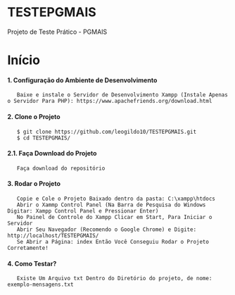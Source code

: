 # TESTEPGMAIS
 Projeto de Teste Prático - PGMAIS
# Início
#### 1. Configuração do Ambiente de Desenvolvimento
       Baixe e instale o Servidor de Desenvolvimento Xampp (Instale Apenas o Servidor Para PHP): https://www.apachefriends.org/download.html
#### 2. Clone o Projeto
       $ git clone https://github.com/leogildo10/TESTEPGMAIS.git
       $ cd TESTEPGMAIS/
#### 2.1. Faça Download do Projeto
       Faça download do repositório 
#### 3. Rodar o Projeto
       Copie e Cole o Projeto Baixado dentro da pasta: C:\xampp\htdocs  
       Abrir o Xammp Control Panel (Na Barra de Pesquisa do Windows Digitar: Xampp Control Panel e Pressionar Enter)  
       No Painel de Controle do Xampp Clicar em Start, Para Iniciar o Servidor  
       Abrir Seu Navegador (Recomendo o Google Chrome) e Digite: http://localhost/TESTEPGMAIS/  
       Se Abrir a Página: index Então Você Conseguiu Rodar o Projeto Corretamente!
#### 4. Como Testar?
       Existe Um Arquivo txt Dentro do Diretório do projeto, de nome: exemplo-mensagens.txt